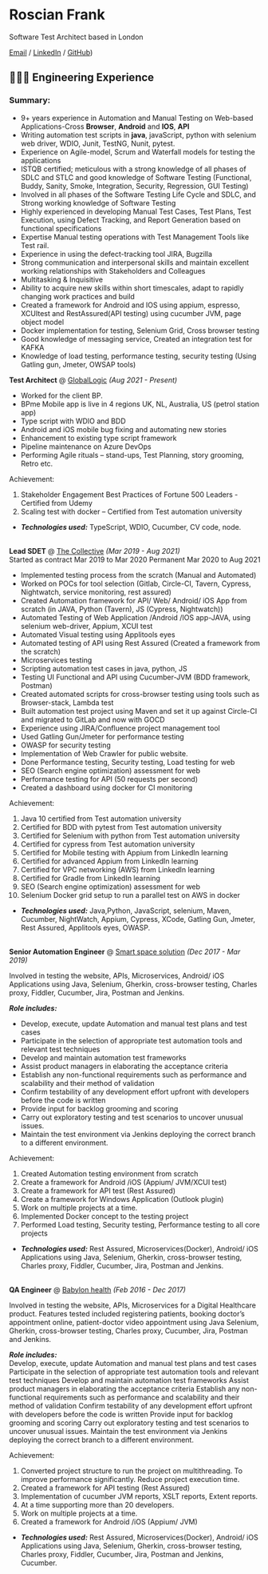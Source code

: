# Roscian Frank
Software Test Architect based in London <br>

[Email](mailto:roscian.frank@gmail.com) / [LinkedIn](https://www.linkedin.com/in/roscian-frank-a57848b9/) / [GitHub](https://github.com/roscianfrank))

## 👩🏼‍💻 Engineering Experience

### Summary:
-	9+ years experience in Automation and Manual Testing on Web-based Applications-Cross **Browser**, **Android** and **IOS**, **API**
-	Writing automation test scripts in **java**, javaScript, python with selenium web driver, WDIO, Junit, TestNG, Nunit, pytest.
-	Experience on Agile-model, Scrum and Waterfall models for testing the applications
-	ISTQB certified; meticulous with a strong knowledge of all phases of SDLC and STLC and good knowledge of Software Testing (Functional, Buddy, Sanity, Smoke, Integration, Security, Regression, GUI Testing)
-	Involved in all phases of the Software Testing Life Cycle and SDLC, and Strong working knowledge of Software Testing
-	Highly experienced in developing Manual Test Cases, Test Plans, Test Execution, using Defect Tracking, and Report Generation based on functional specifications
-	Expertise Manual testing operations with Test Management Tools like Test rail.
-	Experience in using the defect-tracking tool JIRA, Bugzilla
-	Strong communication and interpersonal skills and maintain excellent working relationships with Stakeholders and Colleagues
-	Multitasking & Inquisitive
-	Ability to acquire new skills within short timescales, adapt to rapidly changing work practices and build
-	Created a framework for Android and IOS using appium, espresso, XCUItest and RestAssured(API testing) using cucumber JVM, page object model
-	Docker implementation for testing, Selenium Grid, Cross browser testing
-	Good knowledge of messaging service, Created an integration test for KAFKA
-	Knowledge of load testing, performance testing, security testing (Using Gatling gun, Jmeter, OWSAP tools)


**Test Architect** @ [GlobalLogic](https://www.globallogic.com/uk/) _(Aug 2021 - Present)_ <br>
-	Worked for the client BP.
-	BPme Mobile app is live in 4 regions UK, NL, Australia, US (petrol station app)
-	Type script with WDIO and BDD
-	Android and iOS mobile bug fixing and automating new stories
-	Enhancement to existing type script framework
-	Pipeline maintenance on Azure DevOps
-	Performing Agile rituals – stand-ups, Test Planning, story grooming, Retro etc.

Achievement:
1.	Stakeholder Engagement Best Practices of Fortune 500 Leaders - Certified from Udemy
2.	Scaling test with docker – Certified from Test automation university

- **_Technologies used:_** TypeScript, WDIO, Cucumber, CV code, node.
  <br><br>

**Lead SDET** @ [The Collective](https://thecollective.com/) _(Mar 2019 - Aug 2021)_ <br>
Started as contract Mar 2019 to Mar 2020
Permanent Mar 2020 to Aug 2021
- Implemented testing process from the scratch (Manual and Automated)
- Worked on POCs for tool selection (Gitlab, Circle-CI, Tavern, Cypress, Nightwatch, service monitoring, rest assured)
- Created Automation framework for API/ Web/ Android/ iOS App from scratch (in JAVA, Python (Tavern), JS (Cypress, Nightwatch))
- Automated Testing of Web Application /Android /IOS app-JAVA, using selenium web-driver, Appium, XCUI test
- Automated Visual testing using Applitools eyes
- Automated testing of API using Rest Assured (Created a framework from the scratch)
- Microservices testing
- Scripting automation test cases in java, python, JS
- Testing UI Functional and API using Cucumber-JVM (BDD framework, Postman)
- Created automated scripts for cross-browser testing using tools such as Browser-stack, Lambda test
- Built automation test project using Maven and set it up against Circle-CI and migrated to GitLab and now with GOCD
- Experience using JIRA/Confluence project management tool
- Used Gatling Gun/Jmeter for performance testing
- OWASP for security testing
- Implementation of Web Crawler for public website.
- Done Performance testing, Security testing, Load testing for web
- SEO (Search engine optimization) assessment for web
- Performance testing for API (50 requests per second)
- Created a dashboard using docker for CI monitoring

Achievement:
1.	Java 10 certified from Test automation university
2.	Certified for BDD with pytest from Test automation university
3.	Certified for Selenium with python from Test automation university
4.	Certified for cypress from Test automation university
5.	Certified for Mobile testing with Appium from LinkedIn learning
6.	Certified for advanced Appium from LinkedIn learning
7.	Certified for VPC networking (AWS) from LinkedIn learning
8.	Certified for Gradle from LinkedIn learning
9.	SEO (Search engine optimization) assessment for web
10.	Selenium Docker grid setup to run a parallel test on AWS in docker 

- **_Technologies used:_** Java,Python, JavaScript, selenium, Maven, Cucumber, NightWatch, Appium, Cypress, XCode, Gatling Gun, Jmeter, Rest Assured, Applitools eyes, OWASP.
  <br><br>

**Senior Automation Engineer** @ [Smart space solution](https://www.smartspaceplc.com/) _(Dec 2017 - Mar 2019)_ <br>

Involved in testing the website, APIs, Microservices, Android/ iOS Applications using Java, Selenium, Gherkin, cross-browser testing, Charles proxy, Fiddler, Cucumber, Jira, Postman and Jenkins.

***Role includes:*** <br>
- Develop, execute, update Automation and manual test plans and test cases
- Participate in the selection of appropriate test automation tools and relevant test techniques
- Develop and maintain automation test frameworks
- Assist product managers in elaborating the acceptance criteria
- Establish any non-functional requirements such as performance and scalability and their method of validation
- Confirm testability of any development effort upfront with developers before the code is written
- Provide input for backlog grooming and scoring
- Carry out exploratory testing and test scenarios to uncover unusual issues.
- Maintain the test environment via Jenkins deploying the correct branch to a different environment.

Achievement:
1.	Created Automation testing environment from scratch
2.	Create a framework for Android /iOS (Appium/ JVM/XCUI test)
3.	Create a framework for API test (Rest Assured)
4.	Create a framework for Windows Application (Outlook plugin)
5.	Work on multiple projects at a time.
6.	Implemented Docker concept to the testing project
7.	Performed Load testing, Security testing, Performance testing to all core projects 

- **_Technologies used:_** Rest Assured, Microservices(Docker), Android/ iOS Applications using Java, Selenium, Gherkin, cross-browser testing, Charles proxy, Fiddler, Cucumber, Jira, Postman and Jenkins.
  <br><br>

**QA Engineer** @ [Babylon health](https://www.babylonhealth.com/en-gb) _(Feb 2016 - Dec 2017)_ <br>

Involved in testing the website, APIs, Microservices for a Digital Healthcare product. Features tested included registering patients, booking doctor’s appointment online, patient-doctor video appointment using Java Selenium, Gherkin, cross-browser testing, Charles proxy, Cucumber, Jira, Postman and Jenkins.

***Role includes:*** <br>
Develop, execute, update Automation and manual test plans and test cases
Participate in the selection of appropriate test automation tools and relevant test techniques
Develop and maintain automation test frameworks
Assist product managers in elaborating the acceptance criteria
Establish any non-functional requirements such as performance and scalability and their method of validation
Confirm testability of any development effort upfront with developers before the code is written
Provide input for backlog grooming and scoring
Carry out exploratory testing and test scenarios to uncover unusual issues.
Maintain the test environment via Jenkins deploying the correct branch to a different environment.

Achievement:
1.	Converted project structure to run the project on multithreading. To improve performance significantly.
      Reduce project execution time.
2.	Created a framework for API testing (Rest Assured)
3.	Implementation of cucumber JVM reports, XSLT reports, Extent reports.
4.	At a time supporting more than 20 developers.
5.	Work on multiple projects at a time.
6.	Created a framework for Android /iOS (Appium/ JVM)


- **_Technologies used:_** Rest Assured, Microservices(Docker), Android/ iOS Applications using Java, Selenium, Gherkin, cross-browser testing, Charles proxy, Fiddler, Cucumber, Jira, Postman and Jenkins, Cucumber.
  <br><br>